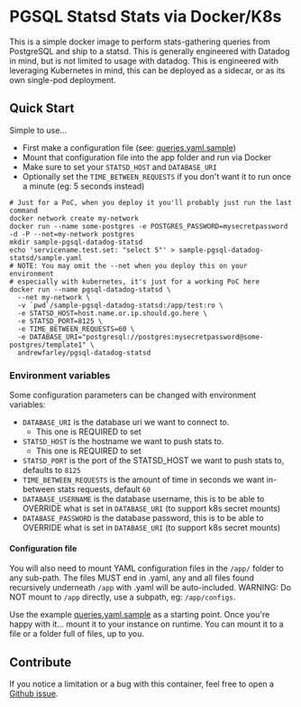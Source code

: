 # PGSQL Statsd Stats via Docker/K8s

This is a simple docker image to perform stats-gathering queries from PostgreSQL and ship to a statsd.  This is generally engineered with Datadog in mind, but is not limited to usage with datadog.  This is engineered with leveraging Kubernetes in mind, this can be deployed as a sidecar, or as its own single-pod deployment.

## Quick Start

Simple to use...
 * First make a configuration file (see: [queries.yaml.sample](./queries.yaml.sample))
 * Mount that configuration file into the app folder and run via Docker
 * Make sure to set your `STATSD_HOST` and `DATABASE_URI`
 * Optionally set the `TIME_BETWEEN_REQUESTS` if you don't want it to run once a minute (eg: 5 seconds instead)

```
# Just for a PoC, when you deploy it you'll probably just run the last command
docker network create my-network
docker run --name some-postgres -e POSTGRES_PASSWORD=mysecretpassword -d -P --net=my-network postgres
mkdir sample-pgsql-datadog-statsd
echo 'servicename.test.set: "select 5"' > sample-pgsql-datadog-statsd/sample.yaml
# NOTE: You may omit the --net when you deploy this on your environment
# especially with kubernetes, it's just for a working PoC here
docker run --name pgsql-datadog-statsd \
  --net my-network \
  -v `pwd`/sample-pgsql-datadog-statsd:/app/test:ro \
  -e STATSD_HOST=host.name.or.ip.should.go.here \
  -e STATSD_PORT=8125 \
  -e TIME_BETWEEN_REQUESTS=60 \
  -e DATABASE_URI="postgresql://postgres:mysecretpassword@some-postgres/template1" \
  andrewfarley/pgsql-datadog-statsd
```

### Environment variables

Some configuration parameters can be changed with environment variables:

* `DATABASE_URI` is the database uri we want to connect to.
  * This one is REQUIRED to set
* `STATSD_HOST` is the hostname we want to push stats to.
  * This one is REQUIRED to set
* `STATSD_PORT` is the port of the STATSD_HOST we want to push stats to, defaults to `8125`
* `TIME_BETWEEN_REQUESTS` is the amount of time in seconds we want in-between stats requests, default `60`
* `DATABASE_USERNAME` is the database username, this is to be able to OVERRIDE what is set in `DATABASE_URI` (to support k8s secret mounts)
* `DATABASE_PASSWORD` is the database password, this is to be able to OVERRIDE what is set in `DATABASE_URI` (to support k8s secret mounts)

#### Configuration file

You will also need to mount YAML configuration files in the `/app/` folder to any sub-path.  The files MUST end in .yaml, any and all files found recursively underneath `/app` with .yaml will be auto-included.  WARNING: Do NOT mount to `/app` directly, use a subpath, eg: `/app/configs`.

Use the example [queries.yaml.sample](./queries.yaml.sample) as a starting point.  Once you're happy with it... mount it to your instance on runtime.  You can mount it to a file or a folder full of files, up to you.

## Contribute

If you notice a limitation or a bug with this container, feel free to open a [Github issue](https://github.com/TODO/issues).
